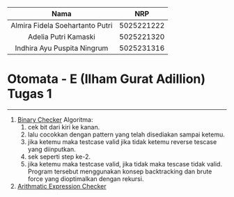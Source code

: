   | Nama                      | NRP        |
  |:-------------------------:|:----------:|
  | Almira Fidela Soehartanto Putri | 5025221222 |
  | Adelia Putri Kamaski        | 5025221320 |
  | Indhira Ayu Puspita Ningrum | 5025231316 |
  
  # Otomata - E (Ilham Gurat Adillion) Tugas 1

___

1. [Binary Checker](BinaryChecker.cpp)
   Algoritma:
   1. cek bit dari kiri ke kanan.
   2. lalu cocokkan dengan pattern yang telah disediakan sampai ketemu.
   3. jika ketemu maka testcase valid jika tidak ketemu reverse tescase yang diinputkan.
   4. sek seperti step ke-2.
   5. jika ketemu maka testcase valid, jika tidak maka tescase tidak valid.
  Program tersebut menggunakan konsep backtracking dan brute force yang dioptimalkan dengan rekursi.
2. [Arithmatic Expression Checker](ARITHMETIC.PY)
